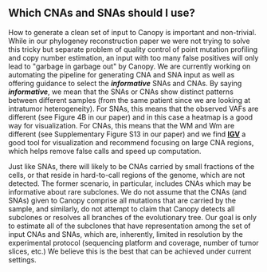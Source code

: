 ## **Which CNAs and SNAs should I use?**
  
  How to generate a clean set of input to Canopy is important and non-trivial. While in our phylogeney reconstruction paper we were not trying to solve this tricky but separate problem of quality control of point mutation profiling and copy number estimation, an input with too many false positives will only lead to "garbage in garbage out" by Canopy. We are currently working on automating the pipeline for generating CNA and SNA input as well as offering guidance to select the ***informative*** SNAs and CNAs. By saying ***informative***, we mean that the SNAs or CNAs show distinct patterns between different samples (from the same patient since we are looking at intratumor heterogeneity). For SNAs, this means that the observed VAFs are different (see Figure 4B in our paper) and in this case a heatmap is a good way for visualization. For CNAs, this means that the WM and Wm are different (see Supplementary Figure S13 in our paper) and we find **[IGV](http://software.broadinstitute.org/software/igv/)** a good tool for visualization and recommend focusing on large CNA regions, which helps remove false calls and speed up computation.
  
  Just like SNAs, there will likely to be CNAs carried by small fractions of the cells, or that reside in hard-to-call regions of the genome, which are not detected. The former scenario, in particular, includes CNAs which may be informative about rare subclones. We do not assume that the CNAs (and SNAs) given to Canopy comprise all mutations that are carried by the sample, and similarly, do not attempt to claim that Canopy detects all subclones or resolves all branches of the evolutionary tree. Our goal is only to estimate all of the subclones that have representation among the set of input CNAs and SNAs, which are, inherently, limited in resolution by the experimental protocol (sequencing platform and coverage, number of tumor slices, etc.) We believe this is the best that can be achieved under current settings.
